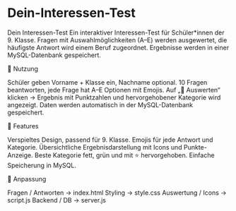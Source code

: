 # Dein-Interessen-Test
Dein Interessen-Test  Ein interaktiver Interessen-Test für Schüler*innen der 9. Klasse. Fragen mit Auswahlmöglichkeiten (A–E) werden ausgewertet, die häufigste Antwort wird einem Beruf zugeordnet. Ergebnisse werden in einer MySQL-Datenbank gespeichert.

📝 Nutzung

Schüler geben Vorname + Klasse ein, Nachname optional.
10 Fragen beantworten, jede Frage hat A–E Optionen mit Emojis.
Auf „🎯 Auswerten“ klicken → Ergebnis mit Punktzahlen und hervorgehobener Kategorie wird angezeigt.
Daten werden automatisch in der MySQL-Datenbank gespeichert.

🎨 Features

Verspieltes Design, passend für 9. Klasse.
Emojis für jede Antwort und Kategorie.
Übersichtliche Ergebnisdarstellung mit Icons und Punkte-Anzeige.
Beste Kategorie fett, grün und mit ⭐ hervorgehoben.
Einfache Speicherung in MySQL.

🔧 Anpassung

Fragen / Antworten → index.html
Styling → style.css
Auswertung / Icons → script.js
Backend / DB → server.js
